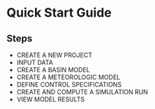 # Quick Start Guide

## Steps
* CREATE A NEW PROJECT
* INPUT DATA
* CREATE A BASIN MODEL 
* CREATE A METEOROLOGIC MODEL 
* DEFINE CONTROL SPECIFICATIONS 
* CREATE AND COMPUTE A SIMULATION RUN 
* VIEW MODEL RESULTS 
